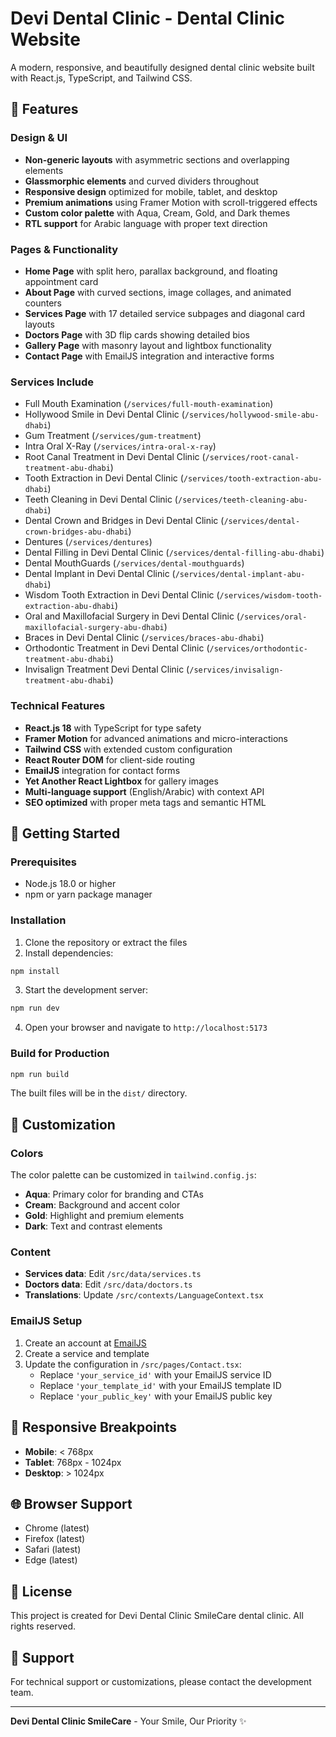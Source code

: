 # Devi Dental Clinic - Dental Clinic Website

A modern, responsive, and beautifully designed dental clinic website built with React.js, TypeScript, and Tailwind CSS.

## 🌟 Features

### Design & UI

- **Non-generic layouts** with asymmetric sections and overlapping elements
- **Glassmorphic elements** and curved dividers throughout
- **Responsive design** optimized for mobile, tablet, and desktop
- **Premium animations** using Framer Motion with scroll-triggered effects
- **Custom color palette** with Aqua, Cream, Gold, and Dark themes
- **RTL support** for Arabic language with proper text direction

### Pages & Functionality

- **Home Page** with split hero, parallax background, and floating appointment card
- **About Page** with curved sections, image collages, and animated counters
- **Services Page** with 17 detailed service subpages and diagonal card layouts
- **Doctors Page** with 3D flip cards showing detailed bios
- **Gallery Page** with masonry layout and lightbox functionality
- **Contact Page** with EmailJS integration and interactive forms

### Services Include

- Full Mouth Examination (`/services/full-mouth-examination`)
- Hollywood Smile in Devi Dental Clinic (`/services/hollywood-smile-abu-dhabi`)
- Gum Treatment (`/services/gum-treatment`)
- Intra Oral X-Ray (`/services/intra-oral-x-ray`)
- Root Canal Treatment in Devi Dental Clinic (`/services/root-canal-treatment-abu-dhabi`)
- Tooth Extraction in Devi Dental Clinic (`/services/tooth-extraction-abu-dhabi`)
- Teeth Cleaning in Devi Dental Clinic (`/services/teeth-cleaning-abu-dhabi`)
- Dental Crown and Bridges in Devi Dental Clinic (`/services/dental-crown-bridges-abu-dhabi`)
- Dentures (`/services/dentures`)
- Dental Filling in Devi Dental Clinic (`/services/dental-filling-abu-dhabi`)
- Dental MouthGuards (`/services/dental-mouthguards`)
- Dental Implant in Devi Dental Clinic (`/services/dental-implant-abu-dhabi`)
- Wisdom Tooth Extraction in Devi Dental Clinic (`/services/wisdom-tooth-extraction-abu-dhabi`)
- Oral and Maxillofacial Surgery in Devi Dental Clinic (`/services/oral-maxillofacial-surgery-abu-dhabi`)
- Braces in Devi Dental Clinic (`/services/braces-abu-dhabi`)
- Orthodontic Treatment in Devi Dental Clinic (`/services/orthodontic-treatment-abu-dhabi`)
- Invisalign Treatment Devi Dental Clinic (`/services/invisalign-treatment-abu-dhabi`)

### Technical Features

- **React.js 18** with TypeScript for type safety
- **Framer Motion** for advanced animations and micro-interactions
- **Tailwind CSS** with extended custom configuration
- **React Router DOM** for client-side routing
- **EmailJS** integration for contact forms
- **Yet Another React Lightbox** for gallery images
- **Multi-language support** (English/Arabic) with context API
- **SEO optimized** with proper meta tags and semantic HTML

## 🚀 Getting Started

### Prerequisites

- Node.js 18.0 or higher
- npm or yarn package manager

### Installation

1. Clone the repository or extract the files
2. Install dependencies:

```bash
npm install
```

3. Start the development server:

```bash
npm run dev
```

4. Open your browser and navigate to `http://localhost:5173`

### Build for Production

```bash
npm run build
```

The built files will be in the `dist/` directory.

## 🎨 Customization

### Colors

The color palette can be customized in `tailwind.config.js`:

- **Aqua**: Primary color for branding and CTAs
- **Cream**: Background and accent color
- **Gold**: Highlight and premium elements
- **Dark**: Text and contrast elements

### Content

- **Services data**: Edit `/src/data/services.ts`
- **Doctors data**: Edit `/src/data/doctors.ts`
- **Translations**: Update `/src/contexts/LanguageContext.tsx`

### EmailJS Setup

1. Create an account at [EmailJS](https://www.emailjs.com/)
2. Create a service and template
3. Update the configuration in `/src/pages/Contact.tsx`:
   - Replace `'your_service_id'` with your EmailJS service ID
   - Replace `'your_template_id'` with your EmailJS template ID
   - Replace `'your_public_key'` with your EmailJS public key

## 📱 Responsive Breakpoints

- **Mobile**: < 768px
- **Tablet**: 768px - 1024px
- **Desktop**: > 1024px

## 🌐 Browser Support

- Chrome (latest)
- Firefox (latest)
- Safari (latest)
- Edge (latest)

## 📄 License

This project is created for Devi Dental Clinic SmileCare dental clinic. All rights reserved.

## 🤝 Support

For technical support or customizations, please contact the development team.

---

**Devi Dental Clinic SmileCare** - Your Smile, Our Priority ✨
